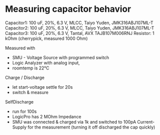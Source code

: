 # Measuring capacitor behavior

Capacitor1: 100 uF, 20%, 6.3 V, MLCC, Taiyo Yuden, JMK316ABJ107ML-T
Capacitor2: 100 uF, 20%, 6.3 V, MLCC, Taiyo Yuden, JMK316ABJ107ML-T
Capacitor3: 100 uF, 20%, 6.3 V, Tantal, AVX TAJB107M006RNJ
Resistor: 1 kOhm (cherrypick, measured 1000 Ohm)

Measured with 

- SMU - Voltage Source with programmed switch
- Logic Analyzer with analog input, 
- roomtemp is 22°C

Charge / Discharge

- let start-voltage settle for 20s
- switch & measure

SelfDischarge

- run for 100s
- LogicPro has 2 MOhm Impedance
- SMU was connected & charged via 1k and switched to 100pA Current-Supply for the measurement (turning it off discharged the cap quickly)
